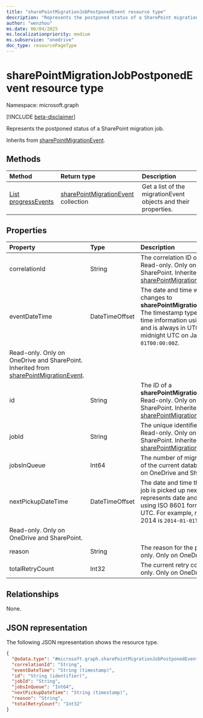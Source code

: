 ```yaml
---
title: "sharePointMigrationJobPostponedEvent resource type"
description: "Represents the postponed status of a SharePoint migration job."
author: "wenzhou"
ms.date: 06/04/2025
ms.localizationpriority: medium
ms.subservice: "onedrive"
doc_type: resourcePageType
---
```


# sharePointMigrationJobPostponedEvent resource type

Namespace: microsoft.graph

[!INCLUDE [beta-disclaimer](../../includes/beta-disclaimer.md)]

Represents the postponed status of a SharePoint migration job.

Inherits from [sharePointMigrationEvent](../resources/sharepointmigrationevent.md).

## Methods
|Method|Return type|Description|
|:---|:---|:---|
|[List progressEvents](../api/filestoragecontainer-migrationjob-list-progressevents.md)|[sharePointMigrationEvent](../resources/sharepointmigrationevent.md) collection|Get a list of the migrationEvent objects and their properties.|

## Properties
|Property|Type|Description|
|:---|:---|:---|
|correlationId|String|The correlation ID of a migration job. Read-only. Only on OneDrive and SharePoint. Inherited from [sharePointMigrationEvent](../resources/sharepointmigrationevent.md).|
|eventDateTime|DateTimeOffset|The date and time when the job status changes to **sharePointMigrationJobPostponedEvent**. The timestamp type represents date and time information using ISO 8601 format and is always in UTC. For example, midnight UTC on Jan 1, 2014 is `2014-01-01T00:00:00Z`.
 Read-only. Only on OneDrive and SharePoint. Inherited from [sharePointMigrationEvent](../resources/sharepointmigrationevent.md).|
|id|String|The ID of a **sharePointMigrationJobPostponedEvent**. Read-only. Only on OneDrive and SharePoint. Inherited from [sharePointMigrationEvent](../resources/sharepointmigrationevent.md).|
|jobId|String|The unique identifier of a migration job. Read-only. Only on OneDrive and SharePoint. Inherited from [sharePointMigrationEvent](../resources/sharepointmigrationevent.md).|
|jobsInQueue|Int64|The number of migration jobs in the queue of the current database. Read-only. Only on OneDrive and SharePoint.|
|nextPickupDateTime|DateTimeOffset|The date and time that indicate when this job is picked up next. The timestamp type represents date and time information using ISO 8601 format and is always in UTC. For example, midnight UTC on Jan 1, 2014 is `2014-01-01T00:00:00Z`.
 Read-only. Only on OneDrive and SharePoint.|
|reason|String|The reason for the postponement. Read-only. Only on OneDrive and SharePoint.|
|totalRetryCount|Int32|The current retry count of the job. Read-only. Only on OneDrive and SharePoint.|

## Relationships
None.

## JSON representation
The following JSON representation shows the resource type.
<!-- {
  "blockType": "resource",
  "keyProperty": "id",
  "@odata.type": "microsoft.graph.sharePointMigrationJobPostponedEvent",
  "baseType": "microsoft.graph.sharePointMigrationEvent",
  "openType": false
}
-->
``` json
{
  "@odata.type": "#microsoft.graph.sharePointMigrationJobPostponedEvent",
  "correlationId": "String",
  "eventDateTime": "String (timestamp)",
  "id": "String (identifier)",
  "jobId": "String",
  "jobsInQueue": "Int64",
  "nextPickupDateTime": "String (timestamp)",
  "reason": "String",
  "totalRetryCount": "Int32"
}
```
